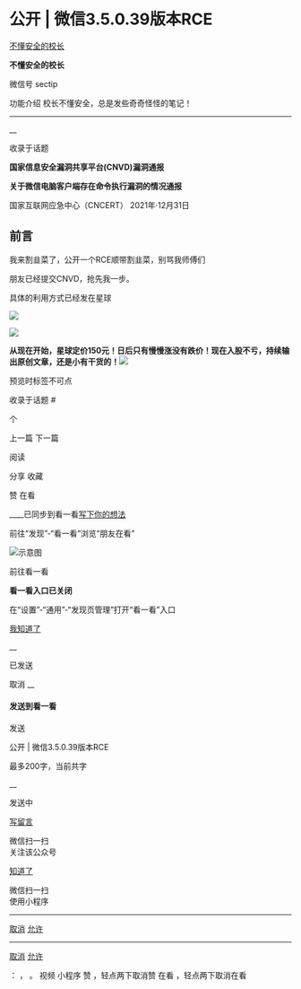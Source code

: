 #  公开 | 微信3.5.0.39版本RCE

[ 不懂安全的校长 ](javascript:void\(0\);)

**不懂安全的校长** ![]()

微信号 sectip

功能介绍 校长不懂安全，总是发些奇奇怪怪的笔记！

____

__

收录于话题

  

**国家信息安全漏洞共享平台(CNVD)漏洞通报**

 **关于微信电脑客户端存在命令执行漏洞的情况通报**

国家互联网应急中心（CNCERT）            2021年·12月31日

  

## 前言

我来割韭菜了，公开一个RCE顺带割韭菜，别骂我师傅们

  

朋友已经提交CNVD，抢先我一步。

具体的利用方式已经发在星球  

![](https://raw.githubusercontent.com/tuchuang9/tc1/refs/heads/main/public/20220306211753.png)

  

![](https://raw.githubusercontent.com/tuchuang9/tc1/refs/heads/main/public/20220306211803.png)

**从现在开始，星球定价150元！日后只有慢慢涨没有跌价！现在入股不亏，持续输出原创文章，还是小有干货的！**![](https://raw.githubusercontent.com/tuchuang9/tc1/refs/heads/main/public/20220306211804.png)  

预览时标签不可点

收录于话题 #

 个

上一篇 下一篇

阅读

分享 收藏

赞 在看

____已同步到看一看[写下你的想法](javascript:;)

前往“发现”-“看一看”浏览“朋友在看”

![示意图](//res.wx.qq.com/mmbizwap/zh_CN/htmledition/images/pic/appmsg/pic_like_comment55871f.png)

前往看一看

**看一看入口已关闭**

在“设置”-“通用”-“发现页管理”打开“看一看”入口

[我知道了](javascript:;)

__

已发送

取消 __

####  发送到看一看

发送

公开 | 微信3.5.0.39版本RCE

最多200字，当前共字

__

发送中

[写留言](javascript:;)

微信扫一扫  
关注该公众号

[知道了](javascript:;)

微信扫一扫  
使用小程序

****

[取消](javascript:void\(0\);) [允许](javascript:void\(0\);)

****

[取消](javascript:void\(0\);) [允许](javascript:void\(0\);)

： ， 。 视频 小程序 赞 ，轻点两下取消赞 在看 ，轻点两下取消在看

